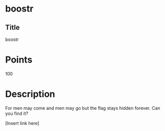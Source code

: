 # boostr

## Title
boostr

# Points
100

# Description
For men may come and men may go but the flag stays hidden forever.
Can you find it?

[Insert link here]
